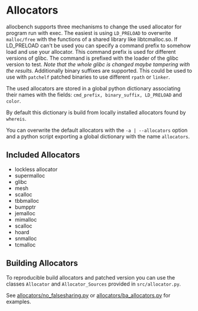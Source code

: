 # Allocators

allocbench supports three mechanisms to change the used allocator for program
run with exec. The easiest is using `LD_PRELOAD` to overwrite `malloc/free`
with the functions of a shared library like libtcmalloc.so. If LD_PRELOAD
can't be used you can specify a command prefix to somehow load and use your allocator.
This command prefix is used for different versions of glibc. The command is
prefixed with the loader of the glibc version to test. *Note that the whole glibc
is changed maybe tampering with the results*. Additionally binary suffixes are
supported. This could be used to use with  `patchelf` patched binaries to
use different `rpath` or `linker`.

The used allocators are stored in a global python dictionary associating
their names with the fields: `cmd_prefix, binary_suffix, LD_PRELOAD` and `color`.

By default this dictionary is build from locally installed allocators found by `whereis`.

You can overwrite the default allocators with the `-a | --allocators` option
and a python script exporting a global dictionary with the name `allocators`.

## Included Allocators

* lockless allocator
* supermalloc
* glibc
* mesh
* scalloc
* tbbmalloc
* bumpptr
* jemalloc
* mimalloc
* scalloc
* hoard
* snmalloc
* tcmalloc

## Building Allocators

To reproducible build allocators and patched version you can use the
classes `Allocator` and `Allocator_Sources` provided in `src/allocator.py`.

See [allocators/no_falsesharing.py](allocators/no_falsesharing.py) or
[allocators/ba_allocators.py](allocators/ba_allocators.py) for examples.
